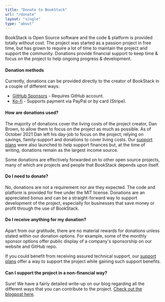 ```yaml
---
title: "Donate to BookStack"
url: "/donate"
layout: "single"
type: "about"
---
```


BookStack is Open Source software and the code & platform is provided totally without cost.
The project was started as a passion project in free time, but has grown to require a lot of time to maintain the project and support the community.
Donations provide financial support to keep time & focus on the project to help ongoing progress & development.

#### Donation methods

Currently, donations can be provided directly to the creator of BookStack in a couple of different ways:

- [GitHub Sponsors](https://github.com/sponsors/ssddanbrown) - Requires GitHub account.
- [Ko-fi](https://ko-fi.com/ssddanbrown) - Supports payment via PayPal or by card (Stripe).


#### How are donations used?

The majority of donations cover the living costs of the project creator, Dan Brown, to allow them to focus on the project as much as possible. As of October 2021 Dan left his day-job to focus on the project; relying on savings, family-support and donations to cover living costs. Our [support plans](/support) were also launched to help support finances but, at the time of writing, donations remain as the largest income source.

Some donations are effectively forwarded on to other open source projects, many of which are projects and people that BookStack depends upon itself.

#### Do I need to donate?

No, donations are not a requirement nor are they expected. The code and platform is provided for free under the MIT license.
Donations are an appreciated bonus and can be a straight-forward way to support development of the project, especially for businesses that save money or profit through the use of BookStack.

#### Do I receive anything for my donation?

Apart from our gratitude, there are no material rewards for donations unless stated within our donation options.
For example, some of the monthly sponsor options offer public display of a company's sponsorship on our website and GitHub repo.

If you could benefit from receiving assured technical support, our [support plans](/support) offer a way to support the project while gaining such support benefits.

#### Can I support the project in a non-financial way?

Sure! We have a fairly detailed write-up on our blog regarding all the different ways that you can contribute to the project.
[Check out the blogpost here](https://www.bookstackapp.com/blog/contributing-to-open-source/).